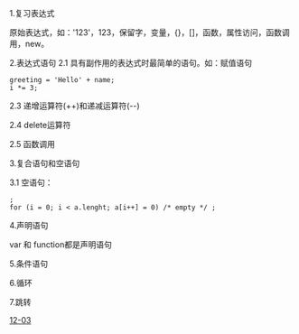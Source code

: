 1.复习表达式

原始表达式，如：'123'，123，保留字，变量，{}，[]，函数，属性访问，函数调用，new。
   
2.表达式语句
2.1 具有副作用的表达式时最简单的语句。如：赋值语句

	greeting = 'Hello' + name;
	i *= 3;
	
2.3 递增运算符(++)和递减运算符(--)

2.4 delete运算符

2.5 函数调用

3.复合语句和空语句

3.1 空语句：

	;
	for (i = 0; i < a.lenght; a[i++] = 0) /* empty */ ;
	
4.声明语句

var 和 function都是声明语句

5.条件语句

6.循环

7.跳转

[12-03](../学习历程/12-03.html)

